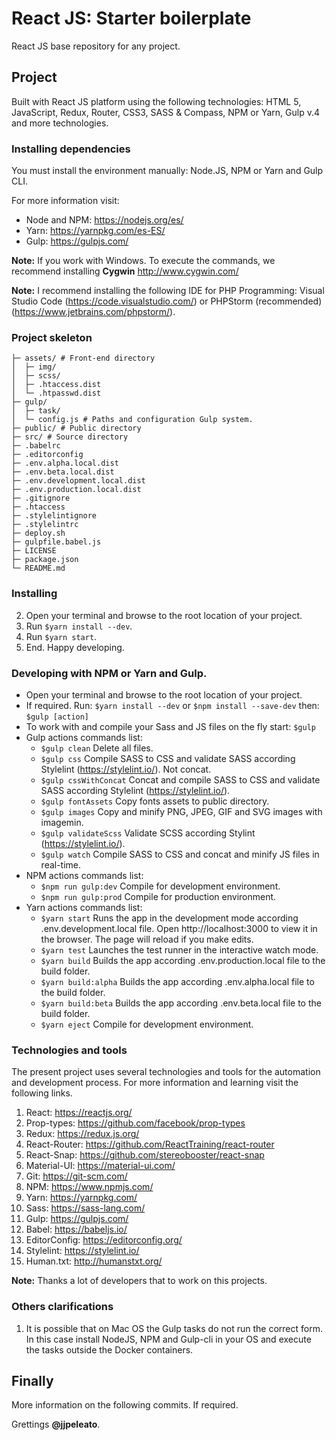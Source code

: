 # React JS: Starter boilerplate

React JS base repository for any project.

## Project

Built with React JS platform using the following technologies: HTML 5, JavaScript, Redux, Router, CSS3, SASS & Compass, NPM or Yarn, Gulp v.4 and more technologies.

### Installing dependencies

You must install the environment manually: Node.JS, NPM or Yarn and Gulp CLI.

For more information visit:

- Node and NPM: https://nodejs.org/es/
- Yarn: https://yarnpkg.com/es-ES/
- Gulp: https://gulpjs.com/

**Note:** If you work with Windows. To execute the commands, we recommend installing **Cygwin** http://www.cygwin.com/

**Note:** I recommend installing the following IDE for PHP Programming: Visual Studio Code (https://code.visualstudio.com/) or PHPStorm (recommended) (https://www.jetbrains.com/phpstorm/).

### Project skeleton

```
├─ assets/ # Front-end directory
│  ├─ img/
│  ├─ scss/
│  ├─ .htaccess.dist
│  └─ .htpasswd.dist
├─ gulp/
│  ├─ task/
│  └─ config.js # Paths and configuration Gulp system.
├─ public/ # Public directory
├─ src/ # Source directory
├─ .babelrc
├─ .editorconfig
├─ .env.alpha.local.dist
├─ .env.beta.local.dist
├─ .env.development.local.dist
├─ .env.production.local.dist
├─ .gitignore
├─ .htaccess
├─ .stylelintignore
├─ .stylelintrc
├─ deploy.sh
├─ gulpfile.babel.js
├─ LICENSE
├─ package.json
└─ README.md
```

### Installing

2. Open your terminal and browse to the root location of your project.
3. Run `$yarn install --dev`.
3. Run `$yarn start`.
4. End. Happy developing.

### Developing with NPM or Yarn and Gulp.

- Open your terminal and browse to the root location of your project.
- If required. Run: `$yarn install --dev` or `$npm install --save-dev` then: `$gulp [action]`
- To work with and compile your Sass and JS files on the fly start: `$gulp`
- Gulp actions commands list:
    - `$gulp clean` Delete all files.
    - `$gulp css` Compile SASS to CSS and validate SASS according Stylelint (https://stylelint.io/). Not concat.
    - `$gulp cssWithConcat` Concat and compile SASS to CSS and validate SASS according Stylelint (https://stylelint.io/).
    - `$gulp fontAssets` Copy fonts assets to public directory.
    - `$gulp images` Copy and minify PNG, JPEG, GIF and SVG images with imagemin.
    - `$gulp validateScss` Validate SCSS according Stylint (https://stylelint.io/).
    - `$gulp watch` Compile SASS to CSS and concat and minify JS files in real-time.
- NPM actions commands list:
    - `$npm run gulp:dev` Compile for development environment.
    - `$npm run gulp:prod` Compile for production environment.
- Yarn actions commands list:
    - `$yarn start` Runs the app in the development mode according .env.development.local file. Open http://localhost:3000 to view it in the browser. The page will reload if you make edits.
    - `$yarn test` Launches the test runner in the interactive watch mode.
    - `$yarn build` Builds the app according .env.production.local file to the build folder.
    - `$yarn build:alpha` Builds the app according .env.alpha.local file to the build folder.
    - `$yarn build:beta` Builds the app according .env.beta.local file to the build folder.
    - `$yarn eject` Compile for development environment.

### Technologies and tools

The present project uses several technologies and tools for the automation and development process. For more information and learning visit the following links.

1. React: https://reactjs.org/
2. Prop-types: https://github.com/facebook/prop-types
3. Redux: https://redux.js.org/
4. React-Router: https://github.com/ReactTraining/react-router
5. React-Snap: https://github.com/stereobooster/react-snap
6. Material-UI: https://material-ui.com/
7. Git: https://git-scm.com/
8. NPM: https://www.npmjs.com/
9. Yarn: https://yarnpkg.com/
10. Sass: https://sass-lang.com/
11. Gulp: https://gulpjs.com/
12. Babel: https://babeljs.io/
13. EditorConfig: https://editorconfig.org/
14. Stylelint: https://stylelint.io/
15. Human.txt: http://humanstxt.org/

**Note:** Thanks a lot of developers that to work on this projects.

### Others clarifications

1. It is possible that on Mac OS the Gulp tasks do not run the correct form. In this case install NodeJS, NPM and Gulp-cli in your OS and execute the tasks outside the Docker containers.

## Finally

More information on the following commits. If required.

Grettings **@jjpeleato**.
